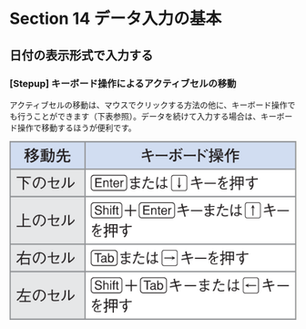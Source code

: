 # Section 14 データ入力の基本

## 日付の表示形式で入力する

### [Stepup] キーボード操作によるアクティブセルの移動

アクティブセルの移動は、マウスでクリックする方法の他に、キーボード操作でも行うことができます（下表参照）。データを続けて入力する場合は、キーボード操作で移動するほうが便利です。

![stepup](003.png)
